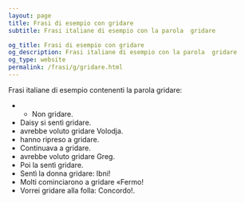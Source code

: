 ```yaml
---
layout: page
title: Frasi di esempio con gridare 
subtitle: Frasi italiane di esempio con la parola  gridare

og_title: Frasi di esempio con gridare 
og_description: Frasi italiane di esempio con la parola  gridare
og_type: website
permalink: /frasi/g/gridare.html
---
```


Frasi italiane di esempio contenenti la parola gridare:


- - Non gridare.
- Daisy si sentì gridare.
- avrebbe voluto gridare Volodja.
- hanno ripreso a gridare.
- Continuava a gridare.
- avrebbe voluto gridare Greg.
- Poi la sentì gridare.
- Sentì la donna gridare: Ibni!
- Molti cominciarono a gridare «Fermo!
- Vorrei gridare alla folla: Concordo!.
